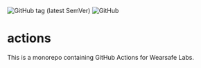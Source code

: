 ![GitHub tag (latest SemVer)](https://img.shields.io/github/v/tag/Broadshield/actions?label=version)
![GitHub](https://img.shields.io/github/license/Broadshield/actions)

# actions

This is a monorepo containing GitHub Actions for Wearsafe Labs.
